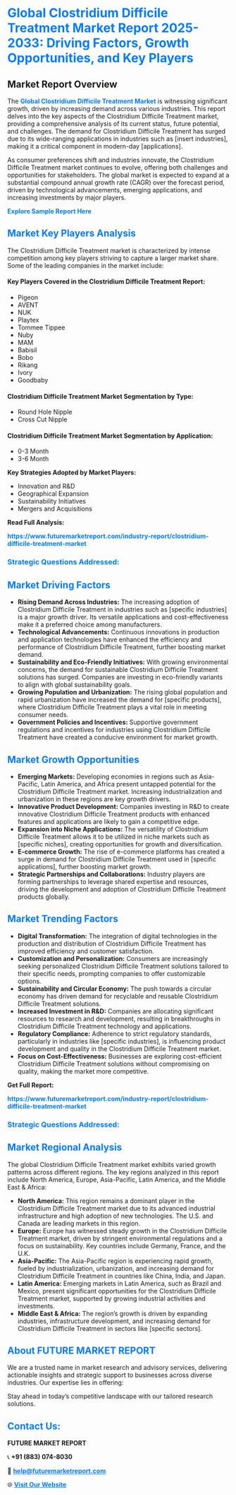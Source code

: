 <h1 style="color: #007BFF;">Global Clostridium Difficile Treatment Market Report 2025-2033: Driving Factors, Growth Opportunities, and Key Players</h1>

<section id="overview">
<h2>Market Report Overview</h2>
<p>The <a href="https://www.futuremarketreport.com/industry-report/clostridium-difficile-treatment-market" style="color: #007BFF; text-decoration: none;"><strong>Global Clostridium Difficile Treatment Market</strong></a> is witnessing significant growth, driven by increasing demand across various industries. This report delves into the key aspects of the Clostridium Difficile Treatment market, providing a comprehensive analysis of its current status, future potential, and challenges. The demand for Clostridium Difficile Treatment has surged due to its wide-ranging applications in industries such as [insert industries], making it a critical component in modern-day [applications].</p>
<p>As consumer preferences shift and industries innovate, the Clostridium Difficile Treatment market continues to evolve, offering both challenges and opportunities for stakeholders. The global market is expected to expand at a substantial compound annual growth rate (CAGR) over the forecast period, driven by technological advancements, emerging applications, and increasing investments by major players.</p>
</section>

<section id="overview">
<p><a href="https://www.futuremarketreport.com/request-sample/reportId=36057" style="color: #007BFF; text-decoration: none;"><strong>Explore Sample Report Here</strong></a></p>
</section>

<section id="key-players">
<h2 style="color: #007BFF;">Market Key Players Analysis</h2>
<p>The Clostridium Difficile Treatment market is characterized by intense competition among key players striving to capture a larger market share. Some of the leading companies in the market include:</p>
<h4>Key Players Covered in the Clostridium Difficile Treatment Report:</h4>
<ul><li>Pigeon</li><li>AVENT</li><li>NUK</li><li>Playtex</li><li>Tommee Tippee</li><li>Nuby</li><li>MAM</li><li>Babisil</li><li>Bobo</li><li>Rikang</li><li>Ivory</li><li>Goodbaby</li></ul>
<h4>Clostridium Difficile Treatment Market Segmentation by Type:</h4>
<ul><li>Round Hole Nipple</li><li>Cross Cut Nipple</li></ul>

<h4>Clostridium Difficile Treatment Market Segmentation by Application:</h4>
<ul><li>0-3 Month</li><li>3-6 Month</li></ul>
<p><strong>Key Strategies Adopted by Market Players:</strong></p>
<ul>
<li>Innovation and R&D</li>
<li>Geographical Expansion</li>
<li>Sustainability Initiatives</li>
<li>Mergers and Acquisitions</li>
</ul>
</section>

<section>
<p><strong>Read Full Analysis: </strong></p><a href="https://www.futuremarketreport.com/industry-report/clostridium-difficile-treatment-market" style="color: #007BFF; text-decoration: none;"><strong>https://www.futuremarketreport.com/industry-report/clostridium-difficile-treatment-market</strong></a>
<h3 style="color: #007BFF;">Strategic Questions Addressed:</h3>
</section>

<section id="driving-factors">
<h2 style="color: #007BFF;">Market Driving Factors</h2>
<ul>
<li><strong>Rising Demand Across Industries:</strong> The increasing adoption of Clostridium Difficile Treatment in industries such as [specific industries] is a major growth driver. Its versatile applications and cost-effectiveness make it a preferred choice among manufacturers.</li>
<li><strong>Technological Advancements:</strong> Continuous innovations in production and application technologies have enhanced the efficiency and performance of Clostridium Difficile Treatment, further boosting market demand.</li>
<li><strong>Sustainability and Eco-Friendly Initiatives:</strong> With growing environmental concerns, the demand for sustainable Clostridium Difficile Treatment solutions has surged. Companies are investing in eco-friendly variants to align with global sustainability goals.</li>
<li><strong>Growing Population and Urbanization:</strong> The rising global population and rapid urbanization have increased the demand for [specific products], where Clostridium Difficile Treatment plays a vital role in meeting consumer needs.</li>
<li><strong>Government Policies and Incentives:</strong> Supportive government regulations and incentives for industries using Clostridium Difficile Treatment have created a conducive environment for market growth.</li>
</ul>
</section>

<section id="growth-opportunities">
<h2 style="color: #007BFF;">Market Growth Opportunities</h2>
<ul>
<li><strong>Emerging Markets:</strong> Developing economies in regions such as Asia-Pacific, Latin America, and Africa present untapped potential for the Clostridium Difficile Treatment market. Increasing industrialization and urbanization in these regions are key growth drivers.</li>
<li><strong>Innovative Product Development:</strong> Companies investing in R&D to create innovative Clostridium Difficile Treatment products with enhanced features and applications are likely to gain a competitive edge.</li>
<li><strong>Expansion into Niche Applications:</strong> The versatility of Clostridium Difficile Treatment allows it to be utilized in niche markets such as [specific niches], creating opportunities for growth and diversification.</li>
<li><strong>E-commerce Growth:</strong> The rise of e-commerce platforms has created a surge in demand for Clostridium Difficile Treatment used in [specific applications], further boosting market growth.</li>
<li><strong>Strategic Partnerships and Collaborations:</strong> Industry players are forming partnerships to leverage shared expertise and resources, driving the development and adoption of Clostridium Difficile Treatment products globally.</li>
</ul>
</section>

<section id="trending-factors">
<h2 style="color: #007BFF;">Market Trending Factors</h2>
<ul>
<li><strong>Digital Transformation:</strong> The integration of digital technologies in the production and distribution of Clostridium Difficile Treatment has improved efficiency and customer satisfaction.</li>
<li><strong>Customization and Personalization:</strong> Consumers are increasingly seeking personalized Clostridium Difficile Treatment solutions tailored to their specific needs, prompting companies to offer customizable options.</li>
<li><strong>Sustainability and Circular Economy:</strong> The push towards a circular economy has driven demand for recyclable and reusable Clostridium Difficile Treatment solutions.</li>
<li><strong>Increased Investment in R&D:</strong> Companies are allocating significant resources to research and development, resulting in breakthroughs in Clostridium Difficile Treatment technology and applications.</li>
<li><strong>Regulatory Compliance:</strong> Adherence to strict regulatory standards, particularly in industries like [specific industries], is influencing product development and quality in the Clostridium Difficile Treatment market.</li>
<li><strong>Focus on Cost-Effectiveness:</strong> Businesses are exploring cost-efficient Clostridium Difficile Treatment solutions without compromising on quality, making the market more competitive.</li>
</ul>
</section>

<section>
<p><strong>Get Full Report: </strong></p><a href="https://www.futuremarketreport.com/industry-report/clostridium-difficile-treatment-market" style="color: #007BFF; text-decoration: none;"><strong>https://www.futuremarketreport.com/industry-report/clostridium-difficile-treatment-market</strong></a>
<h3 style="color: #007BFF;">Strategic Questions Addressed:</h3>
</section>


<section id="regional-analysis">
<h2 style="color: #007BFF;">Market Regional Analysis</h2>
<p>The global Clostridium Difficile Treatment market exhibits varied growth patterns across different regions. The key regions analyzed in this report include North America, Europe, Asia-Pacific, Latin America, and the Middle East & Africa:</p>
<ul>
<li><strong>North America:</strong> This region remains a dominant player in the Clostridium Difficile Treatment market due to its advanced industrial infrastructure and high adoption of new technologies. The U.S. and Canada are leading markets in this region.</li>
<li><strong>Europe:</strong> Europe has witnessed steady growth in the Clostridium Difficile Treatment market, driven by stringent environmental regulations and a focus on sustainability. Key countries include Germany, France, and the U.K.</li>
<li><strong>Asia-Pacific:</strong> The Asia-Pacific region is experiencing rapid growth, fueled by industrialization, urbanization, and increasing demand for Clostridium Difficile Treatment in countries like China, India, and Japan.</li>
<li><strong>Latin America:</strong> Emerging markets in Latin America, such as Brazil and Mexico, present significant opportunities for the Clostridium Difficile Treatment market, supported by growing industrial activities and investments.</li>
<li><strong>Middle East & Africa:</strong> The region’s growth is driven by expanding industries, infrastructure development, and increasing demand for Clostridium Difficile Treatment in sectors like [specific sectors].</li>
</ul>
</section>

<footer>
<h2 style="color: #007BFF;">About FUTURE MARKET REPORT</h2>
<p>We are a trusted name in market research and advisory services, delivering actionable insights and strategic support to businesses across diverse industries. Our expertise lies in offering:</p>

<p>Stay ahead in today’s competitive landscape with our tailored research solutions.</p>

<h2 style="color: #007BFF;">Contact Us:</h2>
<p><strong>FUTURE MARKET REPORT</strong></p>
<p>📞 <strong>+91 (883) 074-8030</strong></p>
<p>📧 <strong><a href="mailto:help@futuremarketreport.com" style="color: #007BFF;">help@futuremarketreport.com</a></strong></p>
<p>🌐 <strong><a href="https://www.futuremarketreport.com/" style="color: #007BFF;">Visit Our Website</a></strong></p>
</footer>